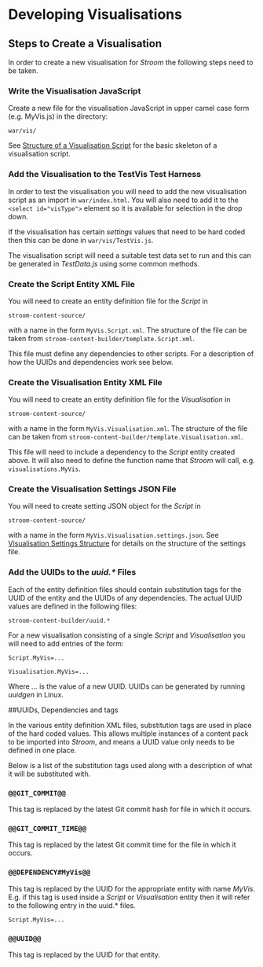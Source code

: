 # Developing Visualisations

## Steps to Create a Visualisation
In order to create a new visualisation for _Stroom_ the following steps need to be taken.

### Write the Visualisation JavaScript

Create a new file for the visualisation JavaScript in upper camel case form (e.g. MyVis.js) in the directory:

`war/vis/`

See [Structure of a Visualisation Script](structureOfAVisualisationScript.md) for the basic skeleton of a visualisation script.

### Add the Visualisation to the TestVis Test Harness

In order to test the visualisation you will need to add the new visualisation script as an import in `war/index.html`. You will also need to add it to the `<select id="visType">` element so it is available for selection in the drop down.

If the visualisation has certain _settings_ values that need to be hard coded then this can be done in `war/vis/TestVis.js`.

The visualisation script will need a suitable test data set to run and this can be generated in _TestData.js_ using some common methods.

### Create the Script Entity XML File

You will need to create an entity definition file for the _Script_ in 

`stroom-content-source/`

with a name in the form `MyVis.Script.xml`. The structure of the file can be taken from `stroom-content-builder/template.Script.xml`. 

This file must define any dependencies to other scripts. For a description of how the UUIDs and dependencies work see below.

### Create the Visualisation Entity XML File

You will need to create an entity definition file for the _Visualisation_ in 

`stroom-content-source/`

with a name in the form `MyVis.Visualisation.xml`. The structure of the file can be taken from `stroom-content-builder/template.Visualisation.xml`. 

This file will need to include a dependency to the _Script_ entity created above. It will also need to define the function name that _Stroom_ will call, e.g. `visualisations.MyVis`.

### Create the Visualisation Settings JSON File

You will need to create setting JSON object for the _Script_ in 

`stroom-content-source/`

with a name in the form `MyVis.Visualisation.settings.json`. See [Visualisation Settings Structure](visualisationsSettingsStructure.md) for details on the structure of the settings file.

### Add the UUIDs to the _uuid.*_ Files

Each of the entity definition files should contain substitution tags for the UUID of the entity and the UUIDs of any dependencies. The actual UUID values are defined in the following files:

`stroom-content-builder/uuid.*`

For a new visualisation consisting of a single _Script_ and _Visualisation_ you will need to add entries of the form:

```
Script.MyVis=...

Visualisation.MyVis=...
```

Where _..._ is the value of a new UUID.  UUIDs can be generated by running _uuidgen_ in Linux.

##UUIDs, Dependencies and tags

In the various entity definition XML files, substitution tags are used in place of the hard coded values. This allows multiple instances of a content pack to be imported into _Stroom_, and means a UUID value only needs to be defined in one place.

Below is a list of the substitution tags used along with a description of what it will be substituted with.

### `@@GIT_COMMIT@@`

This tag is replaced by the latest Git commit hash for file in which it occurs.

### `@@GIT_COMMIT_TIME@@`

This tag is replaced by the latest Git commit time for the file in which it occurs.

### `@@DEPENDENCY#MyVis@@`

This tag is replaced by the UUID for the appropriate entity with name _MyVis_. E.g. if this tag is used inside a _Script_ or _Visualisation_ entity then it will refer to the following entry in the uuid.* files.

`Script.MyVis=...`

### `@@UUID@@`

This tag is replaced by the UUID for that entity.
